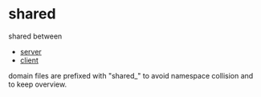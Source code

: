 # shared

shared between 
 - [server](../server/)
 - [client](../client/)

domain files are prefixed with "shared_" to avoid namespace collision and to keep overview.
